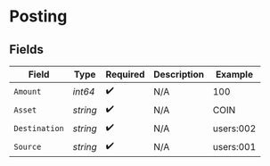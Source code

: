 # Posting


## Fields

| Field              | Type               | Required           | Description        | Example            |
| ------------------ | ------------------ | ------------------ | ------------------ | ------------------ |
| `Amount`           | *int64*            | :heavy_check_mark: | N/A                | 100                |
| `Asset`            | *string*           | :heavy_check_mark: | N/A                | COIN               |
| `Destination`      | *string*           | :heavy_check_mark: | N/A                | users:002          |
| `Source`           | *string*           | :heavy_check_mark: | N/A                | users:001          |